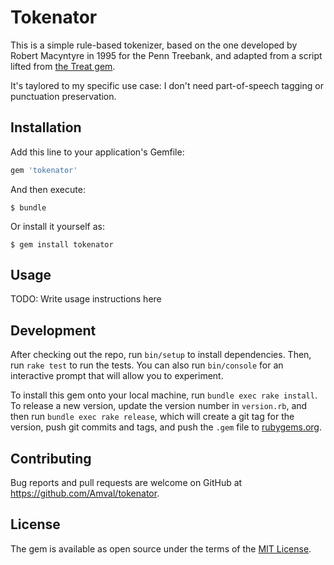# Tokenator

This is a simple rule-based tokenizer, based on the one developed by Robert Macyntyre in 1995 for the Penn Treebank, and adapted from a script lifted from [the Treat gem](https://github.com/louismullie/treat).

It's taylored to my specific use case: I don't need part-of-speech tagging or punctuation preservation.

## Installation

Add this line to your application's Gemfile:

```ruby
gem 'tokenator'
```

And then execute:

    $ bundle

Or install it yourself as:

    $ gem install tokenator

## Usage

TODO: Write usage instructions here

## Development

After checking out the repo, run `bin/setup` to install dependencies. Then, run `rake test` to run the tests. You can also run `bin/console` for an interactive prompt that will allow you to experiment.

To install this gem onto your local machine, run `bundle exec rake install`. To release a new version, update the version number in `version.rb`, and then run `bundle exec rake release`, which will create a git tag for the version, push git commits and tags, and push the `.gem` file to [rubygems.org](https://rubygems.org).

## Contributing

Bug reports and pull requests are welcome on GitHub at https://github.com/Amval/tokenator.


## License

The gem is available as open source under the terms of the [MIT License](http://opensource.org/licenses/MIT).

